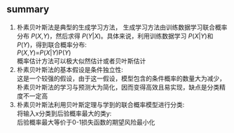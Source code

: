 ## summary
1. 朴素贝叶斯法是典型的生成学习方法， 生成学习方法由训练数据学习联合概率分布 _P_(_X_,_Y_)，然后求得 _P_(_Y_|_X_)。具体来说，利用训练数据学习 _P_(_X_|_Y_)和 _P_(_Y_)，得到联合概率分布: <br /> _P_(_X_,_Y_)=_P_(_X_|_Y_)P(_Y_) <br />
概率估计方法可以极大似然估计或者贝叶斯估计
2. 朴素贝叶斯法的基本假设是条件独立性: <br />
这是一个较强的假设，由于这一假设，模型包含的条件概率的数量大为减少，朴素贝叶斯法的学习与预测大为简化，因而变得高效且易实现，缺点是分类精度不一定高
3. 朴素贝叶斯法利用贝叶斯定理与学到的联合概率模型进行分类: <br />
将输入x分类到后验概率最大的类y: <br />
后验概率最大等价于0-1损失函数的期望风险最小化

